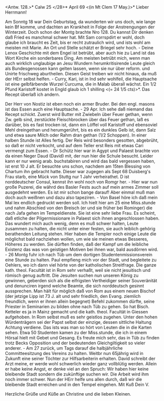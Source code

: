 <Antw. 128.>* Calw 25 </28>* April 69
 <(in Mt Clem 17 May.)>*
Lieber Herrmann!

Am Sonntg 18 war Dein Geburtstag, da wunderten wir uns doch, wie lange kein Bf komme, und dachten an Krankheit in Folge der Anstrengungen der Winterzeit. Doch schon der Montg brachte Nro 128. Du kannst Dir denken daß Fried es manchmal schwer hat. Mit Sam corrspdirt er wohl, doch glaube ich braucht es Zeit, bis er recht zutraulich wird, und ists wohl am meisten mit Marie. An Ort und Stelle schätzt er Briegel sehr hoch. - Deine Lenox Geschichte mit dem Engel ist betrübt, aber auch hie zu Land ist das Wort Kirche ein sonderbares Ding. Am meisten betrübt mich, wenn man auch wirklich unglaubige an Jesu Wundern herumkritisirende Leute gleich als Bundesgenossen kann gelten lassen, wenn sie nur über reform. und Unirte frischweg aburtheilen. Diesen Geist treiben wir nicht hinaus, da muß der HErr selbst helfen. - Curry, Kari, ist in Ind sehr wohlfeil, die Hauptsache ist eine gelbfärbende Wurzel Curcuma, die in Malab überall wächst. Ein 1/2 Pfund Karistoff kostet in Engld glaub ich 1 shilling <(= 24 1/5 cts)>*. Das Recept überlaß ich andern.

Der Herr von Nostiz ist eben noch ein armer Bruder. Bei den engl. masons ist das Essen auch eine Hauptsache. - 29 Apr. Ich sehe daß niemand das Recept schickt. Zuerst wird Butter mit Zwiebeln über Feuer gethan, wenn Zw. gelb sind, zerstückte Fleischbrocken über das Feuer gethan, laß es darüber, bis es fast trocken ist, dann ein Löffel voll Karistoff und ebensoviel Mehl dreingethan und herumgerührt, bis es ein dunkles Gelb ist, dann Salz und etwa saure Milch oder Rahm dran gethan (1/2 Schoppen). In einer halben Stunde ist Alles fertig. Der Reis wird besonders gesotten, abgebrüht, so daß er nicht verkocht, und auf dem Teller erst Reis mit etwas Cari vermengt zum Essen. - Dr Schütz hier war in Agypt und Palaest brachte von da einen Neger Daud (David) mit, der nun hier die Schule besucht. Leider kann er nur wenig arab. buchstabiren und wird das bald vergessen haben, ist erst 10 J alt. Er besuchte uns schon, nachdem am 15ten Blessing von Chartum ihn gebracht hatte. Dieser war zugegen als Sept 68 Duisberg's Frau starb, eine Mück von Stuttg nur 1 Jahr verheirathet. D ist norddeutscher Consul, kennst ihn wohl noch von Romgr her. - Hier war nun große Puzerei, die währd des Basler Fests auch auf mein armes Zimmer soll ausgedehnt werden. Es ist mir schon bange darauf! Aber einmal muß man doch auch weißnen und dazu also tapeziren. - Von Basel höre ich daß mein Mal lex endlich gedruckt werden soll. Ich hielt hier am 25 eine Miss.stunde und nahm Abschied von den Breisch (er und sie früher bei Rominger) die nach Jafa gehen im Tempeldienste. Sie ist eine sehr liebe Frau. Es scheint, daß etliche der Pilgermissionare in Palaest sich ihnen angeschlossen haben. Das wundert mich auch wenig, denn es muß schwer halten, Leute zusammen zu halten, die nicht unter einer festen, sie auch leiblich gehörig berathenden Leitung stehen. Hier haben die Templer noch einige Leute die möglichst bald nachziehen wollen, um wie sie meinen etwas Besseres, Höheres zu werden. Sie dürften finden, daß der Kampf um die leibliche Existenz das was von geistigen Motiven bei ihnen war, bald ausdörren wird. - 26 Montg fuhr ich nach Tüb um dem dortigen Studentenmissionsverein eine Stunde zu halten. Paul empfieng mich vor der Stadt, und begleitete zu Oehlers, wo ich dann viel hörte von der katholischen Streitfrage. Die ganze kath. theol. Facultät ist in Rom sehr verhaßt, weil sie nicht jesuitisch und römisch genug auftritt. Die Jesuiten suchen nun unseren König zu gewinnen, geberden sich als die eifrigsten Vertheidiger seiner Souveränität und denunciren irgend welche Beamte, die sich norddeutsch gesinnt aussprechen. Man hält für möglich daß von Rom aus einem neuen Bischof (der jetzige Lipp ist 73 J. alt und sehr friedlich, den Evang. ziemlich freundlich, wenn er ihnen allein begegnet) Befehl zukommen dürfte, seine Priester in Seminarien zu bilden ohne nach Tüb zu gehen. So hat Bisch. Ketteler es ja in Mainz gemacht und die kath. theol. Facultät in Giessen aufgehoben. In Rom selbst muß es sehr geistlos zugehen. Unter den hohen Würdenträgern sei der Papst selbst der einzige, dessen sittliche Haltung Achtung verdiene. Das ists was man so hört von Leuten die in die Karten sehen. Etwa 50 Studenten kamen zu der Miss.stunde, die ich in einem Hörsal hielt mit Gebet und Gesang. Es freute mich sehr, das in Tüb zu finden trotz Becks Opposition und der bedeutenden Gleichgiltigkeit so vieler anderer. - Am 27 zurück, um Tags darauf die halbjährliche Committeesitzung des Vereins zu halten. Weitbr nun 65jährig wird in Zukunft eine seiner Töchter zur Hilfsarbeiterin erhalten. David schreibt der Arzt meine, er werde wohl schwerlich wieder ganz vollblütig werden. Allein er habe keine Angst, er denke viel an den Spruch: Wir haben hier keine bleibende Stadt sondern die zukünftige suchen wir. Die Arbeit wird ihm noch immer schwer. Nun der HErr helfe uns allen durch, daß wir die bleibende Stadt erreichen und in den Tempel eingehen.
 Mit Kuß Dein V.

Herzliche Grüße und Küße an Christine und die lieben Kleinen. 